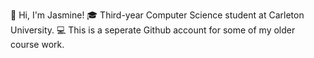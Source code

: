 🍒 Hi, I'm Jasmine!
🎓 Third-year Computer Science student at Carleton University.
💻 This is a seperate Github account for some of my older course work.

